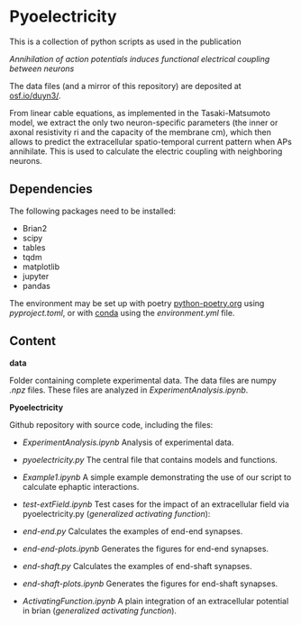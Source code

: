 # Pyoelectricity

This is a collection of python scripts as used in the publication

_Annihilation of action potentials induces functional electrical coupling between neurons_

The data files (and a mirror of this repository) are deposited at
[osf.io/duyn3/](https://osf.io/duyn3/).

From linear cable equations, as implemented in the Tasaki-Matsumoto model, we
extract the only two neuron-specific parameters (the inner or axonal
resistivity ri and the capacity of the membrane cm), which then allows to
predict the extracellular spatio-temporal current pattern when APs annihilate.
This is used to calculate the electric coupling with neighboring neurons.

## Dependencies
The following packages need to be installed:

- Brian2
- scipy
- tables
- tqdm
- matplotlib
- jupyter
- pandas

The environment may be set up with poetry 
[python-poetry.org](python-poetry.org)
using _pyproject.toml_, or with 
[conda](anaconda.com) using the _environment.yml_ file.

## Content

__data__ 

Folder containing complete experimental data.
   The data files are numpy _.npz_ files.
   These files are analyzed in _ExperimentAnalysis.ipynb_.

__Pyoelectricity__ 

Github repository with source code, including the files:

- _ExperimentAnalysis.ipynb_ Analysis of experimental data.

- _pyoelectricity.py_ The central file that contains models and functions.

- _Example1.ipynb_ A simple example demonstrating the use of our script to calculate ephaptic interactions.

- _test-extField.ipynb_ Test cases for the impact of an extracellular field via pyoelectricity.py (_generalized activating function_): 

- _end-end.py_ Calculates the examples of end-end synapses.
- _end-end-plots.ipynb_ Generates the figures for end-end synapses.
- _end-shaft.py_ Calculates the examples of end-shaft synapses.
- _end-shaft-plots.ipynb_ Generates the figures for end-shaft synapses.

- _ActivatingFunction.ipynb_ A plain integration of an extracellular potential in brian (_generalized activating function_).
